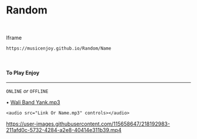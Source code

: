 # Random

<br/>

Iframe

~~~
https://musicenjoy.github.io/Random/Name
~~~

<br/>

#### To Play Enjoy ####
********************************************

`ONLINE` *or* `OFFLINE`

• [Wali Band Yank.mp3](https://github.com/MusicEnjoy/Random/raw/main/Wali%20Band%20Yank.mp3)
~~~
<audio src="Link Or Name.mp3" controls></audio>
~~~







https://user-images.githubusercontent.com/115658647/218192983-211afd0c-5732-4284-a2e8-40414e311b39.mp4













